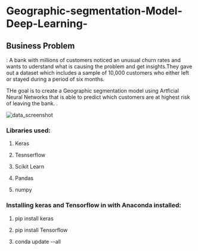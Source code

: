 # Geographic-segmentation-Model-Deep-Learning-

<h2><b>Business Problem</h2></b>: A bank with millions of customers noticed an unusual churn rates and wants to uderstand what is causing the problem and get insights.They gave out a dataset which includes a sample of 10,000 customers who either left or stayed during a period of six months.  

THe goal is to create a Geographic segmentation model using Artficial Neural Networks that is able to predict which customers are at highest risk of leaving the bank.
.

![data_screenshot](https://user-images.githubusercontent.com/22086266/43688027-09928e36-98ea-11e8-89fe-35d52423123b.png)


<h3><b>Libraries used:</h3></b>

1) Keras 

2) Tesnserflow

3) Scikit Learn

4) Pandas

5) numpy

<h3><b>Installing keras and Tensorflow in with Anaconda installed:</h3></b>

1) pip install keras

2) pip install Tensorflow

3) conda update --all

